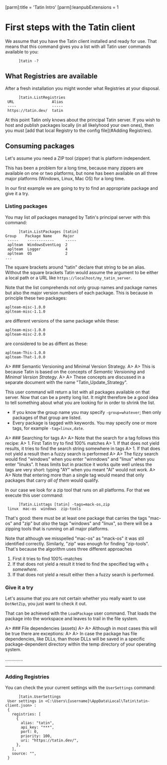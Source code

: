 [parm]:title             = 'Tatin Intro'
[parm]:leanpubExtensions = 1


# First steps with the Tatin client

We assume that you have the Tatin client installed and ready for use. That means that this command gives you a list with all Tatin user commands available to you:

```
      ]tatin -?
```

## What Registries are available

After a fresh installation you might wonder what Registries at your disposal.


```
      ]tatin.ListRegistries
 URL                 Alias 
 ----                ----- 
 https://tatin.dev/  tatin 
```

At this point Tatin only knows about the principal Tatin server. If you wish to host and publish packages locally (in all likelyhood your own ones), then you must [add that local Registry to the config file](#Adding Registries).


## Consuming packages

Let's assume you need a ZIP tool (zipper) that is platform independent.

This has been a problem for a long time, because many zippers are available on one or two platforms, but none has been available on all three major platforms (Windows, Linux, Mac OS) for a long time.

In our first example we are going to try to find an appropriate package and give it a try.

### Listing packages

You may list _all_ packages managed by Tatin's principal server with this command:

```
      ]tatin.ListPackages [tatin]
Group    Package Name     Major 
 -----    ------------     ----- 
 aplteam  WindowsEventLog  2     
 aplteam  Logger           4     
 aplteam  OS               2     
...
```

The square brackets around "tatin" declare that string to be an alias. Without the square brackets Tatin would assume the argument to be either a local path or a URL like `https://localhost/my_tatin_server`.

Note that the list comprehends not only group names and package names but also the major version numbers of each package. This is because in principle these two packages:

```
aplteam-misc-1.0.0
aplteam-misc-1.1.0
```

are different versions of the same package while these:

```
aplteam-misc-1.0.0
aplteam-misc-2.0.0

```

are considered to be as diffent as these:

```
aplteam-This-1.0.0
aplteam-That-1.0.0
```

A> ### Semantic Versioning and Minimal Version Strategy.
A> 
A> This is because Tatin is based on the concepts of _Semantic Versioning_ and _Minimal Version Strategy_.
A>
A> These concepts are discussed in a separate document with the name "Tatin_Update_Strategy".

This user command will return a list with all packages available on that server. Now that can be a pretty long list. It might therefore be a good idea to tell something about what you are looking for in order to shrink the list.

* If you know the group name you may specify `-group=whatever`; then only packages of that group are listed.
* Every package is tagged with keywords. You may specify one or more tags, for example `-tag=linux,date`.

A> ### Searching for tags
A>
A> Note that the search for a tag follows this recipe:
A> 1. First Tatin try to find 100% matches
A> 1. If that does not yield results, it tries to find the search string somewhere in tags
A> 1. If that does not yield a result then a fuzzy search is performed
A> 
A> The fizzy search would find "windows" when you enter "winndows" and "linux" when you enter "linuks". It heas limits but in practice it works quite well unless the tags are very short: typing "AY" when you meant "AI" would not work.
A>
A> Note that entering more than a single tag would meand that only packages that carry _all of them_ would qualify.

In our case we look for a zip tool that runs on all platforms. For that we execute this user command:

```
      ]Tatin.Listtags [tatin] -tags=mack-os,zip
 linux  mac-os  windows  zip-tools 
```

That's good: there must be at least one package that carries the tags "mac-os" and "zip" but _also_ the tags "windows" and "linux", so there will be a zipping tools that is running on all major platforms.

Note that although we misspelled "mac-os" as "mack-os" it was stil identified correctly. Similarly, "zip" was enough for finding "zip-tools". That's because the algorithm uses three different approaches

1. First it tries to find 100%-matches
2. If that does not yield a result it tried to find the specified tag with `⍷` _somewhere_.
3. If that does not yield a result either then a fuzzy search is performed.


### Give it a try

Let's assume that you are not certain whether you really want to use `DotNetZip`, you just want to check it out. 

That can be achieved with the `LoadPackage` user command. That loads the package into the workspace and leaves to trail in the file system.

A> ### File dependencies (assets)
A>
A> Although in most cases this will be true there are exceptions:
A>
A> In case the package has file dependencies, like DLLs, than those DLLs will be saved in a specific package-dependent directory within the temp directory of your operating system. 

..............


----

### Adding Registries

You can check the your current settings with the `UserSettings` command:

```
      ]tatin.UserSettings
 User settings in <C:\Users\{username}\AppData\Local\Tatin\tatin-client.json> : 
 {                                                                       
   registries: [                                                         
     {                                                                   
       alias: "tatin",                                                   
       api_key: "***",                                                   
       port: 0,                                                          
       priority: 100,                                                    
       uri: "https://tatin.dev/",                                        
     },                                                                  
   ],                                                                    
   source: "",                                                           
 }                                                                       

```



[^dotnetcore]: More information on .NET Core is available at <<br>>
<https://en.wikipedia.org/wiki/.NET_Core>

